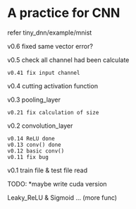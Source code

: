 # A practice for CNN

refer tiny_dnn/example/mnist

v0.6 fixed same vector error?

v0.5 check all channel had been calculate

    v0.41 fix input channel
v0.4 cutting activation function

v0.3 pooling_layer

    v0.21 fix calculation of size
v0.2 convolution_layer

    v0.14 ReLU done
    v0.13 conv() done
    v0.12 basic conv()
    v0.11 fix bug
v0.1 train file & test file read

TODO:
*maybe write cuda version

Leaky_ReLU & Sigmoid ... (more func)
